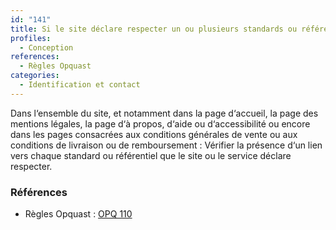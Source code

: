```yaml
---
id: "141"
title: Si le site déclare respecter un ou plusieurs standards ou référentiels, un lien est proposé vers chacun d‘entre eux.
profiles:
  - Conception
references:
  - Règles Opquast
categories:
  - Identification et contact
---
```


Dans l‘ensemble du site, et notamment dans la page d‘accueil, la page des mentions légales, la page d‘à propos, d‘aide ou d‘accessibilité ou encore dans les pages consacrées aux conditions générales de vente ou aux conditions de livraison ou de remboursement : Vérifier la présence d‘un lien vers chaque standard ou référentiel que le site ou le service déclare respecter.

### Références

* Règles Opquast : [OPQ 110](https://checklists.opquast.com/fr/assurance-qualite-web/si-le-site-declare-respecter-un-ou-plusieurs-standards-ou-referentiels-un-lien-est-propose-vers-chacun-dentre-eux)
